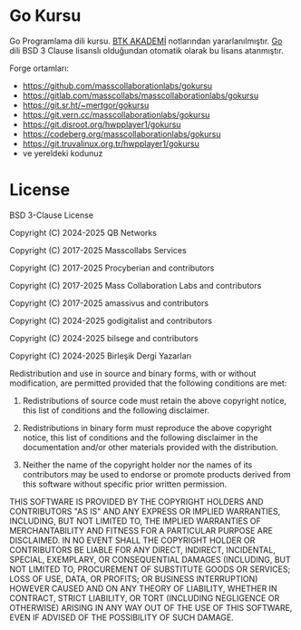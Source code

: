 # Go Kursu

Go Programlama dili kursu. [BTK AKADEMİ](https://www.btkakademi.gov.tr/portal/course/go-ile-programlamaya-giris-12760) notlarından yararlanılmıştır. [Go](https://en.wikipedia.org/wiki/Go_(programming_language)) dili BSD 3 Clause lisanslı olduğundan otomatik olarak bu lisans atanmıştır.

Forge ortamları:

* https://github.com/masscollaborationlabs/gokursu
* https://gitlab.com/masscollabs/masscollaborationlabs/gokursu
* https://git.sr.ht/~mertgor/gokursu
* https://git.vern.cc/masscollaborationlabs/gokursu
* https://git.disroot.org/hwpplayer1/gokursu
* https://codeberg.org/masscollaborationlabs/gokursu
* https://git.truvalinux.org.tr/hwpplayer1/gokursu
* ve yereldeki kodunuz

# License

BSD 3-Clause License

Copyright (C) 2024-2025 QB Networks

Copyright (C) 2017-2025 Masscollabs Services

Copyright (C) 2017-2025 Procyberian and contributors

Copyright (C) 2017-2025 Mass Collaboration Labs and contributors

Copyright (C) 2017-2025 amassivus and contributors

Copyright (C) 2024-2025 godigitalist and contributors

Copyright (C) 2024-2025 bilsege and contributors

Copyright (C) 2024-2025 Birleşik Dergi Yazarları

Redistribution and use in source and binary forms, with or without
modification, are permitted provided that the following conditions are met:

1. Redistributions of source code must retain the above copyright notice, this
   list of conditions and the following disclaimer.

2. Redistributions in binary form must reproduce the above copyright notice,
   this list of conditions and the following disclaimer in the documentation
   and/or other materials provided with the distribution.

3. Neither the name of the copyright holder nor the names of its
   contributors may be used to endorse or promote products derived from
   this software without specific prior written permission.

THIS SOFTWARE IS PROVIDED BY THE COPYRIGHT HOLDERS AND CONTRIBUTORS "AS IS"
AND ANY EXPRESS OR IMPLIED WARRANTIES, INCLUDING, BUT NOT LIMITED TO, THE
IMPLIED WARRANTIES OF MERCHANTABILITY AND FITNESS FOR A PARTICULAR PURPOSE ARE
DISCLAIMED. IN NO EVENT SHALL THE COPYRIGHT HOLDER OR CONTRIBUTORS BE LIABLE
FOR ANY DIRECT, INDIRECT, INCIDENTAL, SPECIAL, EXEMPLARY, OR CONSEQUENTIAL
DAMAGES (INCLUDING, BUT NOT LIMITED TO, PROCUREMENT OF SUBSTITUTE GOODS OR
SERVICES; LOSS OF USE, DATA, OR PROFITS; OR BUSINESS INTERRUPTION) HOWEVER
CAUSED AND ON ANY THEORY OF LIABILITY, WHETHER IN CONTRACT, STRICT LIABILITY,
OR TORT (INCLUDING NEGLIGENCE OR OTHERWISE) ARISING IN ANY WAY OUT OF THE USE
OF THIS SOFTWARE, EVEN IF ADVISED OF THE POSSIBILITY OF SUCH DAMAGE.
